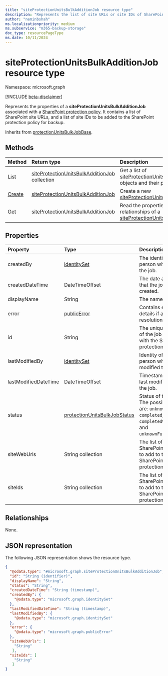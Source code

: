 ```yaml
---
title: "siteProtectionUnitsBulkAdditionJob resource type"
description: "Represents the list of site URLs or site IDs of SharePoint sites to be added into the corresponding Sharepoint protection policy."
author: "neminbshah"
ms.localizationpriority: medium
ms.subservice: "m365-backup-storage"
doc_type: resourcePageType
ms.date: 10/11/2024
---
```


# siteProtectionUnitsBulkAdditionJob resource type

Namespace: microsoft.graph

[!INCLUDE [beta-disclaimer](../../includes/beta-disclaimer.md)]

Represents the properties of a **siteProtectionUnitsBulkAdditionJob** associated with a [SharePoint protection policy](../resources/sharepointprotectionpolicy.md). It contains a list of SharePoint site URLs, and a list of site IDs to be added to the SharePoint protection policy for backup.

Inherits from [protectionUnitsBulkJobBase](../resources/protectionunitsbulkjobbase.md).

## Methods

|Method|Return type|Description|
|:---|:---|:---|
|[List](../api/sharepointprotectionpolicy-list-siteprotectionunitsbulkadditionjobs.md)|[siteProtectionUnitsBulkAdditionJob](../resources/siteprotectionunitsbulkadditionjob.md) collection|Get a list of [siteProtectionUnitsBulkAdditionJob](../resources/siteprotectionunitsbulkadditionjob.md) objects and their properties.|
|[Create](../api/siteprotectionunitsbulkadditionjobs-post.md)|[siteProtectionUnitsBulkAdditionJob](../resources/siteprotectionunitsbulkadditionjob.md)|Create a new [siteProtectionUnitsBulkAdditionJob](../resources/siteprotectionunitsbulkadditionjob.md).|
|[Get](../api/siteprotectionunitsbulkadditionjobs-get.md)|[siteProtectionUnitsBulkAdditionJob](../resources/siteprotectionunitsbulkadditionjob.md)|Read the properties and relationships of a [siteProtectionUnitsBulkAdditionJob](../resources/siteprotectionunitsbulkadditionjob.md).|

## Properties

|Property|Type|Description|
|:---|:---|:---|
|createdBy|[identitySet](../resources/identityset.md)|The identity of the person who created the job.|
|createdDateTime|DateTimeOffset|The date and time that the job was created.|
|displayName|String|The name of the job.|
|error|[publicError](../resources/publicerror.md)|Contains error details if any site-url resolution fails.|
|id|String|The unique identifier of the job associated with the SharePoint protection policy.|
|lastModifiedBy|[identitySet](../resources/identityset.md)|Identity of the person who last modified the job.|
|lastModifiedDateTime|DateTimeOffset|Timestamp of the last modification to the job.|
|status|[protectionUnitsBulkJobStatus](../resources/protectionunitsbulkjobbase.md#protectionunitsbulkjobstatus-values )|Status of the job. The possible values are:  `unknown`, `active`, `completed`, `completedWithErrors`, and  `unknownFutureValue`.|
|siteWebUrls|String collection|The list of SharePoint site URLs to add to the SharePoint protection policy.|
|siteIds|String collection|The list of SharePoint site IDs to add to the SharePoint protection policy.|

## Relationships

None.

## JSON representation

The following JSON representation shows the resource type.
<!-- {
  "blockType": "resource",
  "keyProperty": "id",
  "@odata.type": "microsoft.graph.siteProtectionUnitsBulkAdditionJob",
  "baseType": "microsoft.graph.protectionUnitsBulkJobBase",
  "openType": false
}
-->
``` json
{
  "@odata.type": "#microsoft.graph.siteProtectionUnitsBulkAdditionJob",
  "id": "String (identifier)",
  "displayName": "String",
  "status": "String",
  "createdDateTime": "String (timestamp)",
  "createdBy": {
    "@odata.type": "microsoft.graph.identitySet"
  },
  "lastModifiedDateTime": "String (timestamp)",
  "lastModifiedBy": {
    "@odata.type": "microsoft.graph.identitySet"
  },
  "error": {
    "@odata.type": "microsoft.graph.publicError"
  },
  "siteWebUrls": [
    "String"
   ],
  "siteIds": [
    "String"
   ]
}
```
